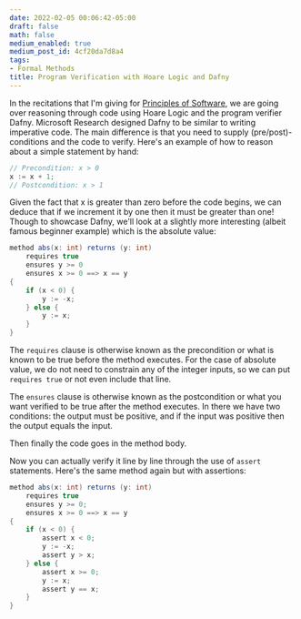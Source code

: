 ```yaml
---
date: 2022-02-05 00:06:42-05:00
draft: false
math: false
medium_enabled: true
medium_post_id: 4cf20da7d8a4
tags:
- Formal Methods
title: Program Verification with Hoare Logic and Dafny
---
```


In the recitations that I'm giving for [Principles of Software](/ta/spring2022/csci2600/), we are going over reasoning through code using Hoare Logic and the program verifier Dafny. Microsoft Research designed Dafny to be similar to writing imperative code. The main difference is that you need to supply (pre/post)-conditions and the code to verify. Here's an example of how to reason about a simple statement by hand:

```csharp
// Precondition: x > 0
x := x + 1;
// Postcondition: x > 1
```

Given the fact that x is greater than zero before the code begins, we can deduce that if we increment it by one then it must be greater than one! Though to showcase Dafny, we'll look at a slightly more interesting (albeit famous beginner example) which is the absolute value:

```csharp
method abs(x: int) returns (y: int)
    requires true
    ensures y >= 0
    ensures x >= 0 ==> x == y
{
    if (x < 0) {
        y := -x;
    } else {
        y := x;
    }
}
```

The `requires` clause is otherwise known as the precondition or what is known to be true before the method executes. For the case of absolute value, we do not need to constrain any of the integer inputs, so we can put `requires true` or not even include that line.

The `ensures` clause is otherwise known as the postcondition or what you want verified to be true after the method executes. In there we have two conditions: the output must be positive, and if the input was positive then the output equals the input.

Then finally the code goes in the method body.

Now you can actually verify it line by line through the use of `assert` statements. Here's the same method again but with assertions:

```csharp
method abs(x: int) returns (y: int)
    requires true
    ensures y >= 0;
    ensures x >= 0 ==> x == y
{
    if (x < 0) {
        assert x < 0;
        y := -x;
        assert y > x;
    } else {
        assert x >= 0;
        y := x;
        assert y == x;
    }
}
```